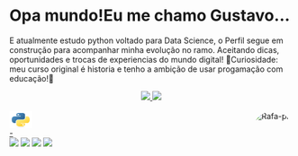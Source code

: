 # Opa mundo!Eu me chamo Gustavo...
E atualmente estudo python voltado para Data Science, o
Perfil segue em construção para acompanhar minha evolução no ramo. 
Aceitando dicas, oportunidades e trocas de experiencias do mundo digital!
🚀Curiosidade: meu curso original é historia e tenho a ambição de usar progamação com educação!🚀


<div align="center">
  <a href="https://github.com/GustavoCleon/A1">
  <img height="180em" src="https://github-readme-stats.vercel.app/api?username=28062418&show_icons=true&theme=dracula&include_all_commits=true&count_private=true"/>
  <img height="180em" src="https://github-readme-stats.vercel.app/api/top-langs/?username=28062418&layout=compact&langs_count=7&theme=dracula"/>
</div>
  <div style="display: inline_block"><br>
  <img align="center" alt="Rafa-Python" height="30" width="40" src="https://raw.githubusercontent.com/devicons/devicon/master/icons/python/python-original.svg">
  
  <img align="right" alt="Rafa-pic" height="150" style="border-radius:50px;" src="https://i.pinimg.com/originals/00/2d/7e/002d7e638fb463fb7a266f5ffc7ac47d.gif?width=676&height=676">
    
</div>
  -
  
  
<div> 
  <a href="https://www.instagram.com/k.indgusta/" target="_blank"><img src="https://img.shields.io/badge/-Instagram-%23E4405F?style=for-the-badge&logo=instagram&logoColor=white" target="_blank"></a>
 <a href="https://discord.gg/k4hN39cPad" target="_blank"><img src="https://img.shields.io/badge/Discord-7289DA?style=for-the-badge&logo=discord&logoColor=white" target="_blank"></a> 
  <a href = "mailto:gustavocleonmarques@gmail.com"><img src="https://img.shields.io/badge/-Gmail-%23333?style=for-the-badge&logo=gmail&logoColor=white" target="_blank"></a>
  <a href="https://www.linkedin.com/in/gustavocleom213789223" target="_blank"><img src="https://img.shields.io/badge/-LinkedIn-%230077B5?style=for-the-badge&logo=linkedin&logoColor=white" target="_blank"></a> 
 
</div>

